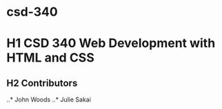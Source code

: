 # csd-340
# H1 CSD 340 Web Development with HTML and CSS
## H2 Contributors
..* John Woods
..* Julie Sakai
